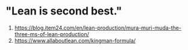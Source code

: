 # "Lean is second best."

1. https://blog.item24.com/en/lean-production/mura-muri-muda-the-three-ms-of-lean-production/
2. https://www.allaboutlean.com/kingman-formula/

